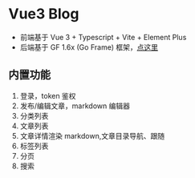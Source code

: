 # Vue3 Blog

- 前端基于 Vue 3 + Typescript + Vite + Element Plus
- 后端基于 GF 1.6x (Go Frame) 框架，[点这里](https://github.com/jason136766/gf-blog)

## 内置功能

1. 登录，token 鉴权
2. 发布/编辑文章，markdown 编辑器
3. 分类列表
4. 文章列表
5. 文章详情渲染 markdown,文章目录导航、跟随
6. 标签列表
7. 分页
8. 搜索

